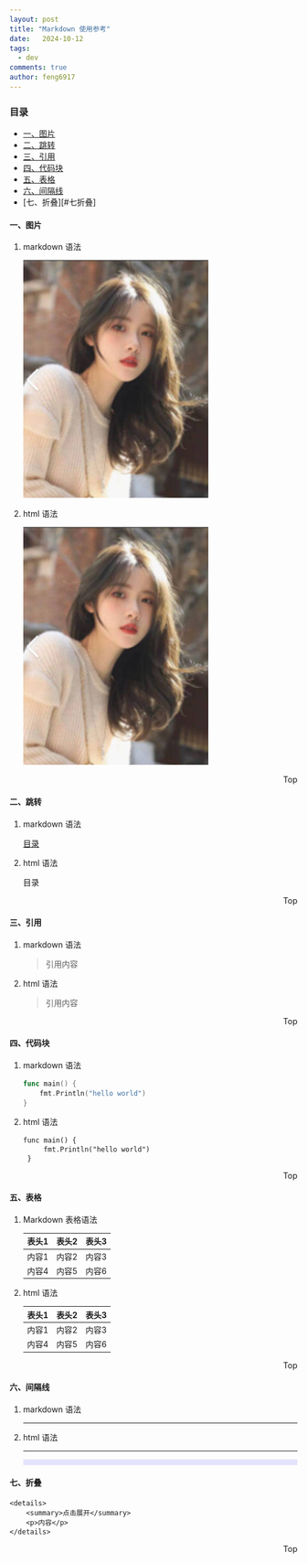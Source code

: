 ```yaml
---
layout: post
title: "Markdown 使用参考"
date:   2024-10-12
tags: 
  - dev
comments: true
author: feng6917
---
```


<!-- more -->

### 目录

- [一、图片](#一图片)
- [二、跳转](#二跳转)
- [三、引用](#三引用)
- [四、代码块](#四代码块)
- [五、表格](#五表格)
- [六、间隔线](#六间隔线)
- [七、折叠][#七折叠]

#### 一、图片

1. markdown 语法

    ![图片](../images/2024-10-12/1.jpg)

2. html 语法

    <img src="../images/2024-10-12/1.jpg" alt="图片" />

<div style="text-align: right;">
    <a href="#目录" style="text-decoration: none;">Top</a>
</div>

#### 二、跳转

1. markdown 语法

    [目录](#目录)

2. html 语法

    <a href="#目录" style="text-decoration: none;">目录</a>

<div style="text-align: right;">
    <a href="#目录" style="text-decoration: none;">Top</a>
</div>

#### 三、引用

1. markdown 语法
    > 引用内容

2. html 语法
    <blockquote>
        <p>引用内容</p>
    </blockquote>

<div style="text-align: right;">
    <a href="#目录" style="text-decoration: none;">Top</a>
</div>

#### 四、代码块

1. markdown 语法

    ```go
    func main() {
        fmt.Println("hello world")
    }
    ```

2. html 语法
    <pre><code class="language-go">func main() {
        fmt.Println("hello world")
    }</code></pre>

<div style="text-align: right;">
    <a href="#目录" style="text-decoration: none;">Top</a>
</div>

#### 五、表格

1. Markdown 表格语法

    | 表头1 | 表头2 | 表头3 |
    | ----- | ----- | ----- |
    | 内容1 | 内容2 | 内容3 |
    | 内容4 | 内容5 | 内容6 |

2. html 语法
    <table>
        <thead>
            <tr>
                <th>表头1</th>
                <th>表头2</th>
                <th>表头3</th>
            </tr>
        </thead>
        <tbody>
            <tr>
                <td>内容1</td>
                <td>内容2</td>
                <td>内容3</td>
            </tr>
            <tr>
                <td>内容4</td>
                <td>内容5</td>
                <td>内容6</td>
            </tr>
        </tbody>
    </table>

<div style="text-align: right;">
    <a href="#目录" style="text-decoration: none;">Top</a>
</div>

#### 六、间隔线

1. markdown 语法

    ---

2. html 语法
    <hr />

    <hr style="background-color: blue;border: none;height: 10px;opacity: .1;width: 100%" />

#### 七、折叠

    <details>
        <summary>点击展开</summary>
        <p>内容</p>
    </details>

<div style="text-align: right;">
    <a href="#目录" style="text-decoration: none;">Top</a>
</div>
